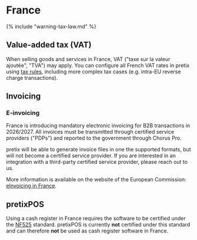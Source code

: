 # France

{% include "warning-tax-law.md" %}

## Value-added tax (VAT)

When selling goods and services in France, VAT ("taxe sur la valeur ajoutée", "TVA") may apply.
You can configure all French VAT rates in pretix using [tax rules](../../guides/taxes.md), including more complex tax cases (e.g. intra-EU reverse charge transactions).

## Invoicing

### E-invoicing

France is introducing mandatory electronic invoicing for B2B transactions in 2026/2027.
All invoices must be transmitted through certified service providers ("PDPs") and reported to the government through Chorus Pro.

pretix will be able to generate invoice files in one the supported formats, but will not become a certified service provider.
If you are interested in an integration with a third-party certified service provider, please reach out to us.

More information is available on the website of the European Commission: [eInvoicing in France](https://ec.europa.eu/digital-building-blocks/sites/display/DIGITAL/eInvoicing+in+France).

## pretixPOS

Using a cash register in France requires the software to be certified under the [NF525](https://infocert.org/en/nf525/) standard.
pretixPOS is currently **not** certified under this standard and can therefore **not** be used as cash register software in France.